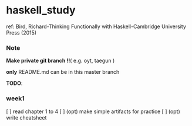 # haskell_study

ref: Bird, Richard-Thinking Functionally with Haskell-Cambridge University Press (2015)

### Note
**Make private git branch !!**( e.g. oyt, taegun )

**only** README.md can be in this master branch 

**TODO**:

### week1
[ ] read chapter 1 to 4
[ ] (opt) make simple artifacts for practice
[ ] (opt) write cheatsheet
